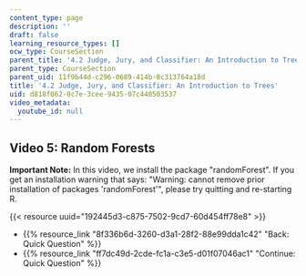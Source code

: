 ```yaml
---
content_type: page
description: ''
draft: false
learning_resource_types: []
ocw_type: CourseSection
parent_title: '4.2 Judge, Jury, and Classifier: An Introduction to Trees '
parent_type: CourseSection
parent_uid: 11f9b44d-c296-0689-414b-8c313764a18d
title: '4.2 Judge, Jury, and Classifier: An Introduction to Trees'
uid: d818f062-0c7e-3cee-9435-07c440503537
video_metadata:
  youtube_id: null
---
```

## Video 5: Random Forests

**Important Note:** In this video, we install the package "randomForest". If you get an installation warning that says: "Warning: cannot remove prior installation of packages 'randomForest'", please try quitting and re-starting R. 

{{< resource uuid="192445d3-c875-7502-9cd7-60d454ff78e8" >}}

- {{% resource_link "8f336b6d-3260-d3a1-28f2-88e99dda1c42" "Back: Quick Question" %}}
- {{% resource_link "ff7dc49d-2cde-fc1a-c3e5-d01f07046ac1" "Continue: Quick Question" %}}